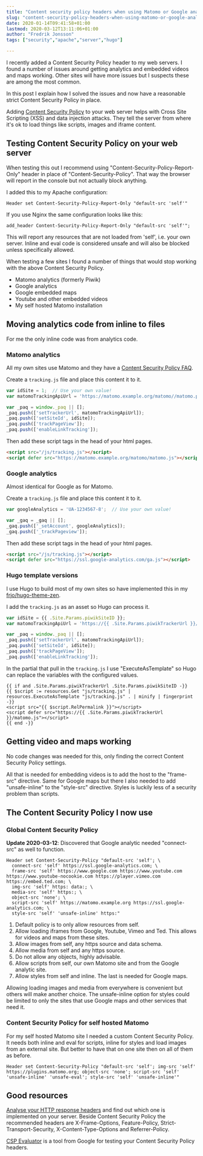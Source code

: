 ```yaml
---
title: "Content security policy headers when using Matomo or Google analytics"
slug: "content-security-policy-headers-when-using-matomo-or-google-analytics"
date: 2020-01-14T09:41:58+01:00
lastmod: 2020-03-12T13:11:06+01:00
author: "Fredrik Jonsson"
tags: ["security","apache","server","hugo"]

---
```


I recently added a Content Security Policy header to my web servers. I found a number of issues around getting analytics and embedded videos and maps working. Other sites will have more issues but I suspects these are among the most common.

In this post I explain how I solved the issues and now have a reasonable strict Content Security Policy in place.

Adding [Content Security Policy](https://developer.mozilla.org/en-US/docs/Web/HTTP/Headers/Content-Security-Policy) to your web server helps with Cross Site Scripting (XSS) and data injection attacks. They tell the server from where it's ok to load things like scripts, images and iframe content.


## Testing Content Security Policy on your web server

When testing this out I recommend using "Content-Security-Policy-Report-Only" header in place of "Content-Security-Policy". That way the browser will report in the console but not actually block anything.

I added this to my Apache configuration:

~~~~ shell
Header set Content-Security-Policy-Report-Only "default-src 'self'"
~~~~

If you use Nginx the same configuration looks like this:

~~~~ shell
add_header Content-Security-Policy-Report-Only "default-src 'self'";
~~~~

This will report any resources that are not loaded from 'self', i.e. your own server. Inline and eval code is considered unsafe and will also be blocked unless specifically allowed.

When testing a few sites I found a number of things that would stop working with the above Content Security Policy.

* Matomo analytics (formerly Piwik)
* Google analytics
* Google embedded maps
* Youtube and other embedded videos
* My self hosted Matomo installation


## Moving analytics code from inline to files

For me the only inline code was from analytics code.

### Matomo analytics

All my own sites use Matomo and they have a [Content Security Policy FAQ](https://matomo.org/faq/general/faq_20904/).

Create a `tracking.js` file and place this content it to it. 

~~~~ js
var idSite = 1;  // Use your own value!
var matomoTrackingApiUrl = 'https://matomo.example.org/matomo//matomo.php';  // Use your own value!

var _paq = window._paq || [];
_paq.push(['setTrackerUrl', matomoTrackingApiUrl]);
_paq.push(['setSiteId', idSite]);
_paq.push(['trackPageView']);
_paq.push(['enableLinkTracking']);
~~~~

Then add these script tags in the head of your html pages.

~~~~ html
<script src="/js/tracking.js"></script>
<script defer src="https://matomo.example.org/matomo/matomo.js"></script>
~~~~

### Google analytics

Almost identical for Google as for Matomo.

Create a `tracking.js` file and place this content it to it. 

~~~~ js
var googleAnalytics = 'UA-1234567-8';  // Use your own value!

var _gaq = _gaq || [];
_gaq.push(['_setAccount', googleAnalytics]);
_gaq.push(['_trackPageview']);
~~~~

Then add these script tags in the head of your html pages.

~~~~ html
<script src="/js/tracking.js"></script>
<script defer src="https://ssl.google-analytics.com/ga.js"></script>
~~~~


### Hugo template versions

I use Hugo to build most of my own sites so have implemented this in my [frjo/hugo-theme-zen](https://github.com/frjo/hugo-theme-zen).

I add the `tracking.js` as an asset so Hugo can process it.

~~~~ js
var idSite = {{ .Site.Params.piwikSiteID }};
var matomoTrackingApiUrl = 'https://{{ .Site.Params.piwikTrackerUrl }}/matomo.php';

var _paq = window._paq || [];
_paq.push(['setTrackerUrl', matomoTrackingApiUrl]);
_paq.push(['setSiteId', idSite]);
_paq.push(['trackPageView']);
_paq.push(['enableLinkTracking']);
~~~~

In the partial that pull in the `tracking.js` I use "ExecuteAsTemplate" so Hugo can replace the variables with the configured values.

~~~~ go-html-template
{{ if and .Site.Params.piwikTrackerUrl .Site.Params.piwikSiteID -}}
{{ $script := resources.Get "js/tracking.js" | resources.ExecuteAsTemplate "js/tracking.js" . | minify | fingerprint -}}
<script src="{{ $script.RelPermalink }}"></script>
<script defer src="https://{{ .Site.Params.piwikTrackerUrl }}/matomo.js"></script>
{{ end -}}
~~~~

## Getting video and maps working

No code changes was needed for this, only finding the correct Content Security Policy settings.

All that is needed for embedding videos is to add the host to the "frame-src" directive. Same for Google maps but there I also needed to add "unsafe-inline" to the "style-src" directive. Styles is luckily less of a security problem than scripts.

## The Content Security Policy I now use

### Global Content Security Policy

**Update 2020-03-12**: Discovered that Google analytic needed "connect-src" as well to function.

~~~~ shell
Header set Content-Security-Policy "default-src 'self'; \
  connect-src 'self' https://ssl.google-analytics.com; \
  frame-src 'self' https://www.google.com https://www.youtube.com https://www.youtube-nocookie.com https://player.vimeo.com https://embed.ted.com; \
  img-src 'self' https: data:; \
  media-src 'self' https:; \
  object-src 'none'; \
  script-src 'self' https://matomo.example.org https://ssl.google-analytics.com; \
  style-src 'self' 'unsafe-inline' https:"
~~~~

1. Default policy is to only allow resources from self.
2. Allow loading iframes from Google, Youtube, Vimeo and Ted. This allows for videos and maps from these sites.
3. Allow images from self, any https source and data schema.
4. Allow media from self and any https source.
5. Do not allow any objects, highly advisable.
6. Allow scripts from self, our own Matomo site and from the Google analytic site.
7. Allow styles from self and inline. The last is needed for Google maps.

Allowing loading images and media from everywhere is convenient but others will make another choice. The unsafe-inline option for styles could be limited to only the sites that use Google maps and other services that need it.


### Content Security Policy for self hosted Matomo

For my self hosted Matomo site I needed a custom Content Security Policy. It needs both inline and eval for scripts, inline for styles and load images from an external site. But better to have that on one site then on all of them as before.

~~~~ shell
Header set Content-Security-Policy "default-src 'self'; img-src 'self' https://plugins.matomo.org; object-src 'none'; script-src 'self' 'unsafe-inline' 'unsafe-eval'; style-src 'self' 'unsafe-inline'"
~~~~



## Good resources

[Analyse your HTTP response headers](https://securityheaders.com/) and find out which one is implemented on your server. Beside Content Security Policy the recommended headers are  X-Frame-Options, Feature-Policy, Strict-Transport-Security,  X-Content-Type-Options and Referrer-Policy.

[CSP Evaluator](https://csp-evaluator.withgoogle.com/) is a tool from Google for testing your Content Security Policy headers.

